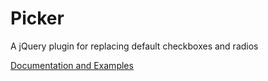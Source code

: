 Picker
======

A jQuery plugin for replacing default checkboxes and radios

[Documentation and Examples](http://www.benplum.com/formstone/picker/)
